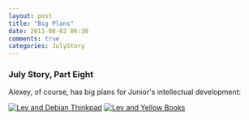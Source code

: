 ```yaml
---
layout: post
title: "Big Plans"
date: 2011-08-02 06:30
comments: true
categories: JulyStory
---
```


### July Story, Part Eight

Alexey, of course, has big plans for Junior's intellectual development:

[![Lev and Debian Thinkpad][29]][29a]
[![Lev and Yellow Books][30]][30a]


[29]: https://lh6.googleusercontent.com/-LMkc1UgnICs/TkK7DXgeBjI/AAAAAAAADfQ/HO64a9QJhw8/s400/IMG_8414.jpg
[29a]: https://picasaweb.google.com/lh/photo/b1_bzjH_L1gd1z4waPL9DIJ35BGm6sSypNLNdcLlep0?feat=directlink

[30]: https://lh6.googleusercontent.com/-jTeEKzCI5WQ/TkK6agEBe_I/AAAAAAAADes/A6U3GNY6uvY/s288/IMG_8330.jpg
[30a]: https://picasaweb.google.com/lh/photo/wkFe_jBY8ilkF33ewW9xyIJ35BGm6sSypNLNdcLlep0?feat=directlink